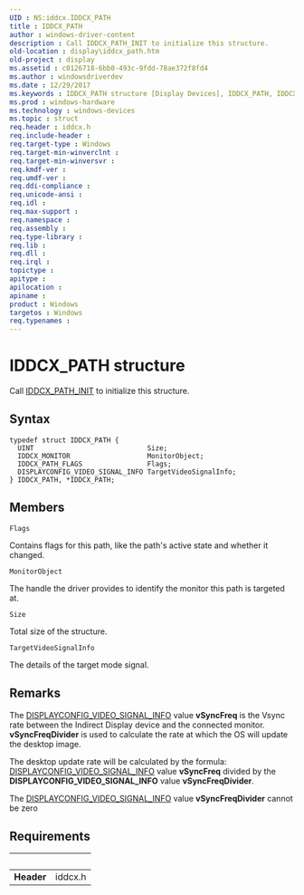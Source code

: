 ```yaml
---
UID : NS:iddcx.IDDCX_PATH
title : IDDCX_PATH
author : windows-driver-content
description : Call IDDCX_PATH_INIT to initialize this structure.
old-location : display\iddcx_path.htm
old-project : display
ms.assetid : c0126718-6bb0-493c-9fdd-78ae372f8fd4
ms.author : windowsdriverdev
ms.date : 12/29/2017
ms.keywords : IDDCX_PATH structure [Display Devices], IDDCX_PATH, IDDCX_PATH structure structure [Display Devices], display.iddcx_path, iddcx/IDDCX_PATH, IDDCX_PATH structure, IDDCX_PATH structure pointer [Display Devices]
ms.prod : windows-hardware
ms.technology : windows-devices
ms.topic : struct
req.header : iddcx.h
req.include-header : 
req.target-type : Windows
req.target-min-winverclnt : 
req.target-min-winversvr : 
req.kmdf-ver : 
req.umdf-ver : 
req.ddi-compliance : 
req.unicode-ansi : 
req.idl : 
req.max-support : 
req.namespace : 
req.assembly : 
req.type-library : 
req.lib : 
req.dll : 
req.irql : 
topictype : 
apitype : 
apilocation : 
apiname : 
product : Windows
targetos : Windows
req.typenames : 
---
```


# IDDCX_PATH structure
Call <a href="https://msdn.microsoft.com/en-us/library/windows/hardware/mt761937">IDDCX_PATH_INIT</a> to initialize this structure.

## Syntax
````
typedef struct IDDCX_PATH {
  UINT                            Size;
  IDDCX_MONITOR                   MonitorObject;
  IDDCX_PATH_FLAGS                Flags;
  DISPLAYCONFIG_VIDEO_SIGNAL_INFO TargetVideoSignalInfo;
} IDDCX_PATH, *IDDCX_PATH;
````

## Members


`Flags`

Contains flags for this path, like the path's active state and whether it changed.

`MonitorObject`

The handle the driver provides to identify the monitor this path is targeted at.

`Size`

Total size of the structure.

`TargetVideoSignalInfo`

The details of the target mode signal.

## Remarks
The <a href="https://msdn.microsoft.com/library/windows/hardware/ff554007">DISPLAYCONFIG_VIDEO_SIGNAL_INFO</a> value <b>vSyncFreq</b> is the Vsync rate between the Indirect Display device and the connected monitor.  <b>vSyncFreqDivider</b> is used to calculate the rate at which the OS will update the desktop image.

The desktop update rate will be calculated by the formula: <a href="https://msdn.microsoft.com/library/windows/hardware/ff554007">DISPLAYCONFIG_VIDEO_SIGNAL_INFO</a> value <b>vSyncFreq</b>  divided by the <b>DISPLAYCONFIG_VIDEO_SIGNAL_INFO</b> value <b>vSyncFreqDivider</b>. 

The <a href="https://msdn.microsoft.com/library/windows/hardware/ff554007">DISPLAYCONFIG_VIDEO_SIGNAL_INFO</a>  value <b>vSyncFreqDivider</b> cannot be zero

## Requirements
| &nbsp; | &nbsp; |
| ---- |:---- |
| **Header** | iddcx.h |